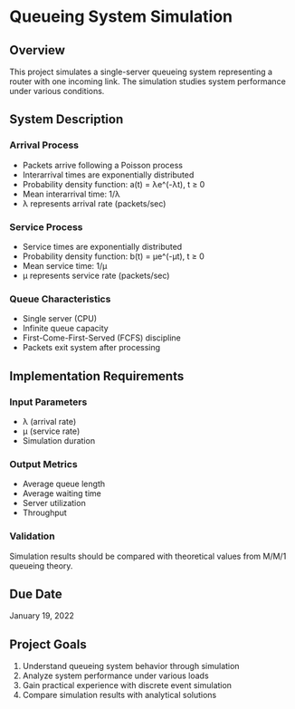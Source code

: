 # Queueing System Simulation

## Overview
This project simulates a single-server queueing system representing a router with one incoming link. The simulation studies system performance under various conditions.

## System Description

### Arrival Process
- Packets arrive following a Poisson process
- Interarrival times are exponentially distributed
- Probability density function: a(t) = λe^(-λt), t ≥ 0
- Mean interarrival time: 1/λ
- λ represents arrival rate (packets/sec)

### Service Process
- Service times are exponentially distributed
- Probability density function: b(t) = μe^(-μt), t ≥ 0
- Mean service time: 1/μ
- μ represents service rate (packets/sec)

### Queue Characteristics
- Single server (CPU)
- Infinite queue capacity
- First-Come-First-Served (FCFS) discipline
- Packets exit system after processing

## Implementation Requirements

### Input Parameters
- λ (arrival rate)
- μ (service rate)
- Simulation duration

### Output Metrics
- Average queue length
- Average waiting time
- Server utilization
- Throughput

### Validation
Simulation results should be compared with theoretical values from M/M/1 queueing theory.

## Due Date
January 19, 2022

## Project Goals
1. Understand queueing system behavior through simulation
2. Analyze system performance under various loads
3. Gain practical experience with discrete event simulation
4. Compare simulation results with analytical solutions